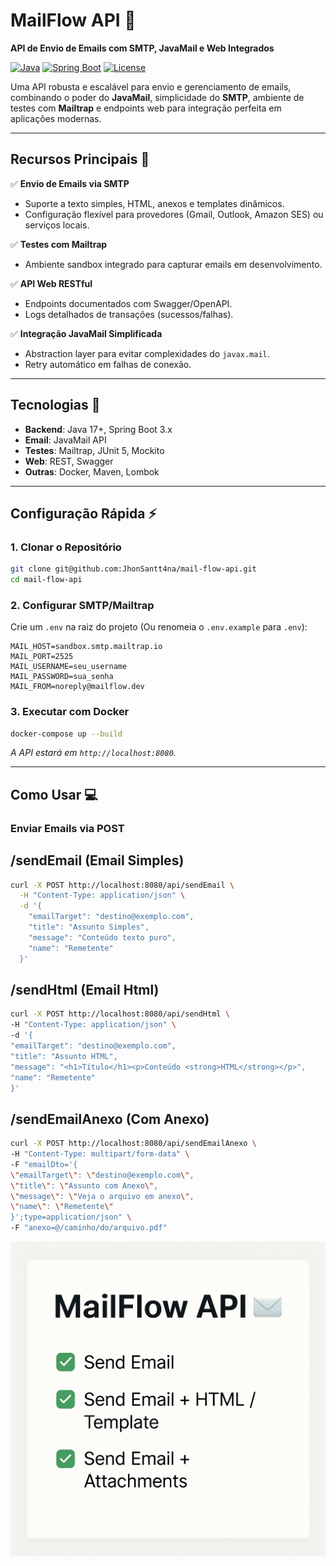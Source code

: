 # **MailFlow API** 📨

**API de Envio de Emails com SMTP, JavaMail e Web Integrados**

[![Java](https://img.shields.io/badge/Java-17%2B-orange?logo=openjdk)](https://www.oracle.com/java/)
[![Spring Boot](https://img.shields.io/badge/Spring_Boot-3.1.5-green?logo=spring)](https://spring.io/projects/spring-boot)
[![License](https://img.shields.io/badge/License-MIT-blue)](LICENSE)

Uma API robusta e escalável para envio e gerenciamento de emails, combinando o poder do **JavaMail**, simplicidade do **SMTP**, ambiente de testes com **Mailtrap** e endpoints web para integração perfeita em aplicações modernas.

---

## **Recursos Principais** 🚀

✅ **Envio de Emails via SMTP**

- Suporte a texto simples, HTML, anexos e templates dinâmicos.
- Configuração flexível para provedores (Gmail, Outlook, Amazon SES) ou serviços locais.

✅ **Testes com Mailtrap**

- Ambiente sandbox integrado para capturar emails em desenvolvimento.

✅ **API Web RESTful**

- Endpoints documentados com Swagger/OpenAPI.
- Logs detalhados de transações (sucessos/falhas).

✅ **Integração JavaMail Simplificada**

- Abstraction layer para evitar complexidades do `javax.mail`.
- Retry automático em falhas de conexão.

---

## **Tecnologias** 🔧

- **Backend**: Java 17+, Spring Boot 3.x
- **Email**: JavaMail API
- **Testes**: Mailtrap, JUnit 5, Mockito
- **Web**: REST, Swagger
- **Outras**: Docker, Maven, Lombok

---

## **Configuração Rápida** ⚡

### 1. **Clonar o Repositório**

```bash
git clone git@github.com:JhonSantt4na/mail-flow-api.git
cd mail-flow-api
```

### 2. **Configurar SMTP/Mailtrap**

Crie um `.env` na raiz do projeto (Ou renomeia o `.env.example` para `.env`):

```properties
MAIL_HOST=sandbox.smtp.mailtrap.io
MAIL_PORT=2525
MAIL_USERNAME=seu_username
MAIL_PASSWORD=sua_senha
MAIL_FROM=noreply@mailflow.dev
```

### 3. **Executar com Docker**

```bash
docker-compose up --build
```

_A API estará em `http://localhost:8080`._

---

## **Como Usar** 💻

### **Enviar Emails via POST**


## **/sendEmail (Email Simples)**

```bash
curl -X POST http://localhost:8080/api/sendEmail \
  -H "Content-Type: application/json" \
  -d '{
    "emailTarget": "destino@exemplo.com",
    "title": "Assunto Simples",
    "message": "Conteúdo texto puro",
    "name": "Remetente"
  }'
```
## **/sendHtml (Email Html)**

```bash
curl -X POST http://localhost:8080/api/sendHtml \
-H "Content-Type: application/json" \
-d '{
"emailTarget": "destino@exemplo.com",
"title": "Assunto HTML",
"message": "<h1>Título</h1><p>Conteúdo <strong>HTML</strong></p>",
"name": "Remetente"
}'
```
## **/sendEmailAnexo (Com Anexo)**

```bash
curl -X POST http://localhost:8080/api/sendEmailAnexo \
-H "Content-Type: multipart/form-data" \
-F "emailDto='{
\"emailTarget\": \"destino@exemplo.com\",
\"title\": \"Assunto com Anexo\",
\"message\": \"Veja o arquivo em anexo\",
\"name\": \"Remetente\"
}';type=application/json" \
-F "anexo=@/caminho/do/arquivo.pdf"
```

![Slogan](./docs/mailflowIntroduction.png)